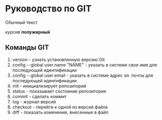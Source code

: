 # Руководство по GIT
 Обычный текст

 *курсив*
 **полужирный**
 
 ## Команды GIT
1. version - узнать установленную версию Git
2. config --global user.name "NAME" - указать в системе свое имя для последующей идентификации
3. config --global user.email - указать в системе адрес эл. почты для последующей идентификации
4. init - инициализирует репозиторий
5. status - показывает состояние репозитория
6. commit - сделать коммит
7. log - журнал версий
8. checkout - перейти к одной из версий файла
9. diff - показать изменения, внесенные в файл